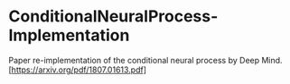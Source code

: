 # ConditionalNeuralProcess-Implementation
Paper re-implementation of the conditional neural process by Deep Mind. [https://arxiv.org/pdf/1807.01613.pdf]
